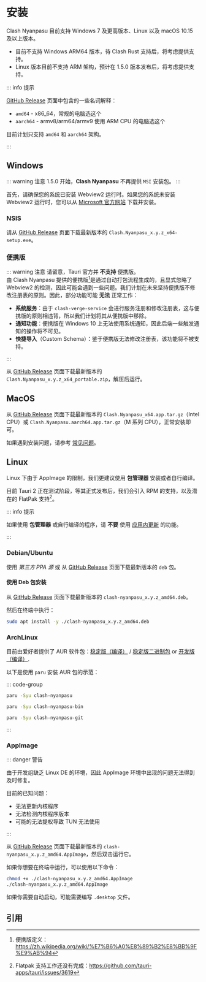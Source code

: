 # 安装

Clash Nyanpasu 目前支持 Windows 7 及更高版本、Linux 以及 macOS 10.15 及以上版本。

- 目前不支持 Windows ARM64 版本，待 Clash Rust 支持后，将考虑提供支持。
- Linux 版本目前不支持 ARM 架构，预计在 1.5.0 版本发布后，将考虑提供支持。

::: info 提示

[GitHub Release](https://github.com/LibNyanpasu/clash-nyanpasu/releases) 页面中包含的一些名词解释：

- `amd64` - x86_64，常规的电脑选这个
- `aarch64` - armv8/arm64/armv9 使用 ARM CPU 的电脑选这个

目前计划只支持 `amd64` 和 `aarch64` 架构。

:::

## Windows

::: warning 注意
1.5.0 开始，**Clash Nyanpasu** 不再提供 `MSI` 安装包。
:::

首先，请确保您的系统已安装 Webview2 运行时。如果您的系统未安装 Webview2 运行时，您可以从 [Microsoft 官方网站](https://developer.microsoft.com/en-us/microsoft-edge/webview2/) 下载并安装。

### NSIS

请从 [GitHub Release](https://github.com/LibNyanpasu/clash-nyanpasu/releases) 页面下载最新版本的 `Clash.Nyanpasu_x.y.z_x64-setup.exe`。

### 便携版

::: warning 注意
请留意，Tauri 官方并 **不支持** 便携版。  
由 Clash Nyanpasu 提供的便携版[^1]是通过自动打包流程生成的，且显式忽略了 Webview2 的检测，因此可能会遇到一些问题。我们计划在未来坚持便携版不修改注册表的原则。因此，部分功能可能 **无法** 正常工作：

- **系统服务**：由于 `clash-verge-service` 会进行服务注册和修改注册表，这与便携版的原则相违背，所以我们计划将其从便携版中移除。
- **通知功能**：便携版在 Windows 10 上无法使用系统通知，因此后端一些触发通知的操作将不可见。
- **快捷导入**（Custom Schema）：鉴于便携版无法修改注册表，该功能将不被支持。

:::

从 [GitHub Release](https://github.com/LibNyanpasu/clash-nyanpasu/releases) 页面下载最新版本的 `Clash.Nyanpasu_x.y.z_x64_portable.zip`，解压后运行。

## MacOS

从 [GitHub Release](https://github.com/LibNyanpasu/clash-nyanpasu/releases) 页面下载最新版本的 `Clash.Nyanpasu_x64.app.tar.gz`（Intel CPU）或 `Clash.Nyanpasu.aarch64.app.tar.gz`（M 系列 CPU），正常安装即可。

如果遇到安装问题，请参考 [常见问题](../others/faq)。

## Linux

Linux 下由于 AppImage 的限制，我们更建议使用 **包管理器** 安装或者自行编译。

目前 Tauri 2 正在测试阶段，等其正式发布后，我们会引入 RPM 的支持，以及潜在的 FlatPak 支持[^2]。

::: info 提示

如果使用 **包管理器** 或自行编译的程序，请 **不要** 使用 <u>应用内更新</u> 的功能。

:::

### Debian/Ubuntu

使用 _第三方 PPA 源_ 或 从 [GitHub Release](https://github.com/LibNyanpasu/clash-nyanpasu/releases) 页面下载最新版本的 `deb` 包。

#### 使用 Deb 包安装

从 [GitHub Release](https://github.com/LibNyanpasu/clash-nyanpasu/releases) 页面下载最新版本的 `clash-nyanpasu_x.y.z_amd64.deb`。

然后在终端中执行：

```bash
sudo apt install -y ./clash-nyanpasu_x.y.z_amd64.deb
```

### ArchLinux

目前由爱好者提供了 AUR 软件包：[稳定版（编译）](https://aur.archlinux.org/packages/clash-nyanpasu) / [稳定版二进制包](https://aur.archlinux.org/packages/clash-nyanpasu-bin) or [开发版（编译）](https://aur.archlinux.org/packages/clash-nyanpasu-git).

以下是使用 `paru` 安装 AUR 包的示范：

::: code-group

```bash [稳定版 (需要编译) ]
paru -Syu clash-nyanpasu
```

```bash [稳定版 (预编译)]
paru -Syu clash-nyanpasu-bin
```

```bash [开发版 (需要编译)]
paru -Syu clash-nyanpasu-git
```

:::

### AppImage

::: danger 警告

由于开发组缺乏 Linux DE 的环境，因此 AppImage 环境中出现的问题无法得到及时修复。

目前的已知问题：

- 无法更新内核程序
- 无法检测内核程序版本
- 可能的无法提权导致 TUN 无法使用

:::

从 [GitHub Release](https://github.com/LibNyanpasu/clash-nyanpasu/releases) 页面下载最新版本的 `clash-nyanpasu_x.y.z_amd64.AppImage`，然后双击运行它。

如果你想要在终端中运行，可以使用以下命令：

```bash
chmod +x ./clash-nyanpasu_x.y.z_amd64.AppImage
./clash-nyanpasu_x.y.z_amd64.AppImage
```

如果你需要自动启动，可能需要编写 `.desktop` 文件。

## 引用

[^1]: 便携版定义：https://zh.wikipedia.org/wiki/%E7%B6%A0%E8%89%B2%E8%BB%9F%E9%AB%94

[^2]: Flatpak 支持工作还没有完成：https://github.com/tauri-apps/tauri/issues/3619
